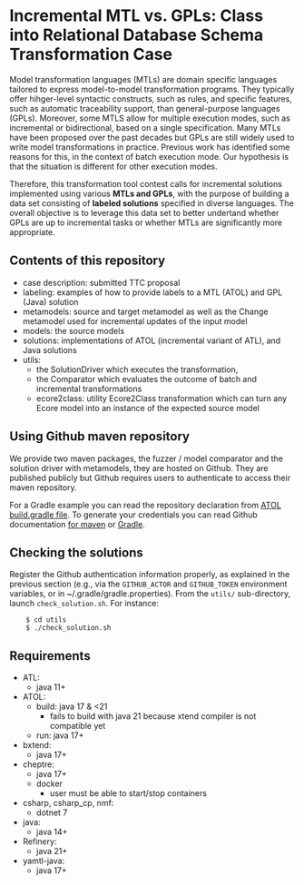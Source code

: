 # Incremental MTL vs. GPLs: Class into Relational Database Schema Transformation Case

Model transformation languages (MTLs) are domain specific languages tailored to express model-to-model transformation programs. 
They typically offer hihger-level syntactic constructs, such as rules, and specific features, such as automatic traceability support, than general-purpose languages (GPLs). 
Moreover, some MTLS allow for multiple execution modes, such as incremental or bidirectional, based on a single specification. Many MTLs have been proposed over the past decades but GPLs are still widely used to write model transformations in practice. 
Previous work has identified some reasons for this, in the context of batch execution mode. 
Our hypothesis is that the situation is different for other execution modes. 

Therefore, this transformation tool contest calls for incremental solutions implemented using various **MTLs and GPLs**, with the purpose of building a data set consisting of **labeled solutions** specified in diverse languages.
The overall objective is to leverage this data set to better undertand whether GPLs are up to incremental tasks or whether MTLs are significantly more appropriate.

## Contents of this repository

- case description:  submitted TTC proposal
- labeling:  examples of how to provide labels to a MTL (ATOL) and GPL (Java) solution
- metamodels: source and target metamodel as well as the Change metamodel used for incremental updates of the input model
- models: the source models
- solutions: implementations of ATOL (incremental variant of ATL), and Java solutions
- utils: 
    - the SolutionDriver which executes the transformation, 
    - the Comparator which evaluates the outcome of batch and incremental transformations
    - ecore2class: utility Ecore2Class transformation which can turn any Ecore model into an instance of the expected source model
  

## Using Github maven repository

We provide two maven packages, the fuzzer / model comparator and the solution driver with metamodels, they are hosted on Github. They are published publicly but Github requires users to authenticate to access their maven repository.

For a Gradle example you can read the repository declaration from [ATOL build.gradle file](solutions/atol/transformation/build.gradle). To generate your credentials you can read Github documentation [for maven](https://docs.github.com/en/packages/working-with-a-github-packages-registry/working-with-the-apache-maven-registry#authenticating-to-github-packages) or [Gradle](https://docs.github.com/en/packages/working-with-a-github-packages-registry/working-with-the-gradle-registry#authenticating-to-github-packages).

## Checking the solutions

Register the Github authentication information properly, as explained in the previous section (e.g., via the `GITHUB_ACTOR` and `GITHUB_TOKEN` environment variables, or in ~/.gradle/gradle.properties).
From the `utils/` sub-directory, launch `check_solution.sh`.
For instance:
```
	$ cd utils
	$ ./check_solution.sh
```

## Requirements

- ATL:
    - java 11+
- ATOL:
    - build: java 17 & <21 
        - fails to build with java 21 because xtend compiler is not compatible yet
    - run: java 17+
- bxtend:
    - java 17+
- cheptre:
    - java 17+
    - docker
        - user must be able to start/stop containers
- csharp, csharp_cp, nmf:
    - dotnet 7
- java:
    - java 14+
- Refinery:
    - java 21+
- yamtl-java:
    - java 17+